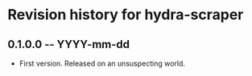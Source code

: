 # Revision history for hydra-scraper

## 0.1.0.0 -- YYYY-mm-dd

* First version. Released on an unsuspecting world.
